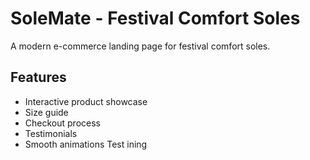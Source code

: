 # SoleMate - Festival Comfort Soles

A modern e-commerce landing page for festival comfort soles.

## Features
- Interactive product showcase
- Size guide
- Checkout process
- Testimonials
- Smooth animations
Test ining
